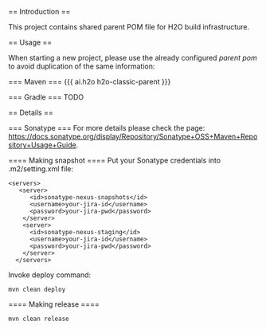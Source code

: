 == Introduction ==

This project contains shared parent POM file for H2O build infrastructure.

== Usage ==

When starting a new project, please use the already configured _parent pom_ to avoid duplication of the same information:

=== Maven ===
{{{
<parent>
  <groupId>ai.h2o</groupId>
  <artifactId>h2o-classic-parent</artifactId>
</parent>
}}}

=== Gradle ===
TODO

== Details ==

=== Sonatype ===
For more details please check the page: https://docs.sonatype.org/display/Repository/Sonatype+OSS+Maven+Repository+Usage+Guide.

==== Making snapshot ====
Put your Sonatype credentials into .m2/setting.xml file:
```
<servers>
   <server>
      <id>sonatype-nexus-snapshots</id>
      <username>your-jira-id</username>
      <password>your-jira-pwd</password>
    </server>
    <server>
      <id>sonatype-nexus-staging</id>
      <username>your-jira-id</username>
      <password>your-jira-pwd</password>
    </server>
  </servers>

```

Invoke deploy command:
```
mvn clean deploy
```

==== Making release ====

```
mvn clean release
```
